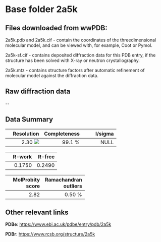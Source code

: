 # Base folder 2a5k

## Files downloaded from wwPDB:

2a5k.pdb and 2a5k.cif - contain the coordinates of the threedimensional molecular model, and can be viewed with, for example, Coot or Pymol.

2a5k-sf.cif - contains deposited diffraction data for this PDB entry, if the structure has been solved with X-ray or neutron crystallography.

2a5k.mtz - contains structure factors after automatic refinement of molecular model against the diffraction data.

## Raw diffraction data

--<br> 

## Data Summary
|   | Resolution | Completeness| I/sigma |
|---|-------------:|----------------:|--------------:|
|   |2.30 ![](https://github.com/thorn-lab/coronavirus_structural_task_force/blob/master/outreach/ang.svg)|99.1  %|<img width=50/>NULL |

|   | **R-work**| **R-free**   
|---|-------------:|----------------:|           
||0.1750|0.2490|

|   |**MolProbity<br>score**| **Ramachandran<br>outliers** 
|---|-------------:|----------------:|
||2.82|0.50 %|

## Other relevant links 
**PDBe**:  https://www.ebi.ac.uk/pdbe/entry/pdb/2a5k
 
**PDBr**: https://www.rcsb.org/structure/2a5k 

